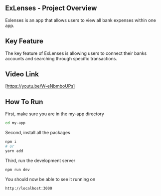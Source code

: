 ## ExLenses - Project Overview
Exlenses is an app that allows users to view all bank expenses within one app. 

## Key Feature
The key feature of ExLenses is allowing users to connect their banks accounts and searching through specific transactions.

## Video Link
[https://youtu.be/W-eNbmboUPs]
##  How To Run
First, make sure you are in the my-app directory
```bash
cd my-app
```
Second, install all the packages
```bash
npm i
# or
yarn add
```
Third, run the development server
```bash
npm run dev
```
You should now be able to see it running on
```bash
http://localhost:3000
```
